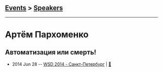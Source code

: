 ## [Events](../README.md) > [Speakers](../speakers.md)
---

# Артём Пархоменко

## Автоматизация или смерть!
- 2014 Jun 28 -- [WSD 2014 - Санкт-Петербург](https://www.youtube.com/watch?v=TXqiq5tOWRQ)  | [:notebook:](https://wsd.events/2014/06/28/pres/auto-or-die/)  
